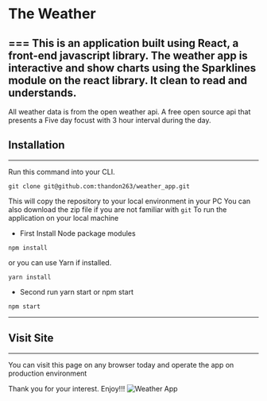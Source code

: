 # The Weather 
===
This is an application built using React, a front-end javascript library.
The weather app is interactive and show charts using the Sparklines module
on the react library. It clean to read and understands.
---
All weather data is from the open weather api. A free open source api that 
presents a Five day focust with 3 hour interval during the day.

## Installation
---
Run this command into your CLI.

```git
git clone git@github.com:thandon263/weather_app.git
```
This will copy the repository to your local environment in your PC
You can also download the zip file if you are not familiar with ```git```
To run the application on your local machine

* First Install Node package modules

```shell
npm install
```
or you can use Yarn if installed.

```shell
yarn install
```
* Second run yarn start or npm start

```shell
npm start
```
---
## Visit Site
---
You can visit this page on any browser today and operate the app on production environment

Thank you for your interest. Enjoy!!!
![Weather App](https://herokuapp.com/)
